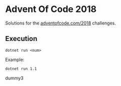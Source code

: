 # Advent Of Code 2018
Solutions for the [adventofcode.com/2018](https://adventofcode.com/2018/about) challenges.

## Execution
```
dotnet run <num>
```
Example:
```
dotnet run 1.1
```

dummy3
